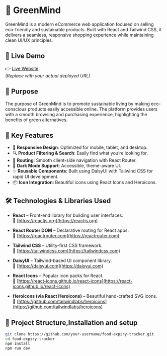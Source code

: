 # 🌿 GreenMind

GreenMind is a modern eCommerce web application focused on selling eco-friendly and sustainable products. Built with React and Tailwind CSS, it delivers a seamless, responsive shopping experience while maintaining clean UI/UX principles.

## 🔗 Live Demo

👉 [Live Website](https://your-deployment-url.com)  
*(Replace with your actual deployed URL)*

## 🎯 Purpose

The purpose of GreenMind is to promote sustainable living by making eco-conscious products easily accessible online. The platform provides users with a smooth browsing and purchasing experience, highlighting the benefits of green alternatives.

## 🚀 Key Features

- 🛒 **Responsive Design**: Optimized for mobile, tablet, and desktop.
- 🔍 **Product Filtering & Search**: Easily find what you’re looking for.
- 🧭 **Routing**: Smooth client-side navigation with React Router.
- 🌙 **Dark Mode Support**: Accessible, theme-aware UI.
- ✨ **Reusable Components**: Built using DaisyUI with Tailwind CSS for rapid UI development.
- 📦 **Icon Integration**: Beautiful icons using React Icons and Heroicons.

## 🛠️ Technologies & Libraries Used

- **React** – Front-end library for building user interfaces.  
  🔗 [https://reactjs.org](https://reactjs.org)

- **React Router DOM** – Declarative routing for React apps.  
  🔗 [https://reactrouter.com](https://reactrouter.com)

- **Tailwind CSS** – Utility-first CSS framework.  
  🔗 [https://tailwindcss.com](https://tailwindcss.com)

- **DaisyUI** – Tailwind-based UI component library.  
  🔗 [https://daisyui.com](https://daisyui.com)

- **React Icons** – Popular icon packs for React.  
  🔗 [https://react-icons.github.io/react-icons](https://react-icons.github.io/react-icons)

- **Heroicons (via React Heroicons)** – Beautiful hand-crafted SVG icons.  
  🔗 [https://github.com/tailwindlabs/heroicons](https://github.com/tailwindlabs/heroicons)

## 📁 Project Structure,Installation and setup
```bash
git clone https://github.com/your-username/food-expiry-tracker.git
cd food-expiry-tracker
npm install
npm run dev


